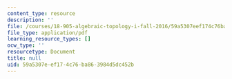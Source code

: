 ```yaml
---
content_type: resource
description: ''
file: /courses/18-905-algebraic-topology-i-fall-2016/59a5307eef174c76ba863984d5dc452b_MIT18_905F16_lec9.pdf
file_type: application/pdf
learning_resource_types: []
ocw_type: ''
resourcetype: Document
title: null
uid: 59a5307e-ef17-4c76-ba86-3984d5dc452b
---
```

